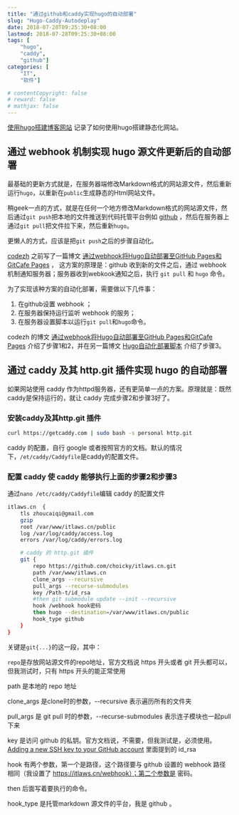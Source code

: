 ```yaml
---
title: "通过github和caddy实现hugo的自动部署"
slug: "Hugo-Caddy-Autodeplay"
date: 2018-07-28T09:25:30+08:00
lastmod: 2018-07-28T09:25:30+08:00
tags: [
    "hugo",
    "caddy",
    "github"]
categories: [
    "IT",
    "软件"]

# contentCopyright: false
# reward: false
# mathjax: false
---
```


[使用hugo搭建博客网站](/post/hugo-guide) 记录了如何使用hugo搭建静态化网站。

## 通过 webhook 机制实现 hugo 源文件更新后的自动部署

最基础的更新方式就是，在服务器端修改Markdown格式的网站源文件，然后重新运行`hugo`，以重新在`public`生成静态的Html网站文件。

稍geek一点的方式，就是在任何一个地方修改Markdown格式的网站源文件，然后通过`git push`把本地的文件推送到代码托管平台例如 [github](https://github.com) ，然后在服务器上通过`git pull`把文件拉下来，然后重新`hugo`。

更懒人的方式，应该是把`git push`之后的步骤自动化。

<!--more-->

[codezh](https://github.com/coderzh) 之前写了一篇博文 [通过webhook将Hugo自动部署至GitHub Pages和GitCafe Pages](https://blog.coderzh.com/2015/09/13/use-webhook-automated-deploy-hugo/) ， 这方案的原理是：github 收到新的文件之后，通过 webhook 机制通知服务器；服务器收到webkook通知之后，执行 `git pull` 和 `hugo` 命令。

为了实现该种方案的自动化部署，需要做以下几件事：

1. 在github设置 webhook ；
2. 在服务器保持运行监听 webhook 的服务；
3. 在服务器设置脚本以运行`git pull`和`hugo`命令。

codezh 的博文 [通过webhook将Hugo自动部署至GitHub Pages和GitCafe Pages](https://blog.coderzh.com/2015/09/13/use-webhook-automated-deploy-hugo/) 介绍了步骤1和2，并在另一篇博文 [Hugo自动化部署脚本](https://blog.coderzh.com/2015/11/21/hugo-deploy-script/) 介绍了步骤3。

## 通过 caddy 及其 http.git 插件实现 hugo 的自动部署

如果网站使用 caddy 作为httpd服务器，还有更简单一点的方案。原理就是：既然caddy是保持运行的，就让 caddy 完成步骤2和步骤3好了。

### 安装caddy及其http.git 插件

```bash
curl https://getcaddy.com | sudo bash -s personal http.git
```

caddy 的配置，自行 google 或者按照官方的文档。默认的情况下，`/et/caddy/Caddyfile`是caddy的配置文件。

### 配置 caddy 使 caddy 能够执行上面的步骤2和步骤3

通过`nano /etc/caddy/Caddyfile`编辑 caddy 的配置文件

```bash
itlaws.cn  {
    tls zhoucaiqi@gmail.com
    gzip
    root /var/www/itlaws.cn/public
    log /var/log/caddy/access.log
    errors /var/log/caddy/errors.log

    # caddy 的 http.git 插件
    git {
        repo https://github.com/choicky/itlaws.cn.git
        path /var/www/itlaws.cn
        clone_args --recursive
        pull_args --recurse-submodules
        key /Path-t/id_rsa
        #then git submodule update --init --recursive
        hook /webhook hook密码
        then hugo --destination=/var/www/itlaws.cn/public
        hook_type github
    }
}
```

关键是`git{...}`的这一段，其中：

`repo`是存放网站源文件的repo地址，官方文档说 https 开头或者 git 开头都可以，但我测试时，只有 https 开头的能正常使用

path 是本地的 repo 地址

clone_args 是clone时的参数，--recursive 表示遍历所有的文件夹

pull_args  是 git pull 时的参数，--recurse-submodules 表示连子模块也一起pull 下来

key 是访问 github 的私钥。官方文档说，不需要，但我测试是，必须使用。[Adding a new SSH key to your GitHub account](https://help.github.com/articles/adding-a-new-ssh-key-to-your-github-account/) 里面提到的 id_rsa

hook 有两个参数，第一个是路径，这个路径要与 github 设置的 webhook 路径相同（我设置了 https://itlaws.cn/webhook）；第二个参数是 密码。

then 后面写着要执行的命令。

hook_type 是托管markdown 源文件的平台，我是 github 。

<!--more-->